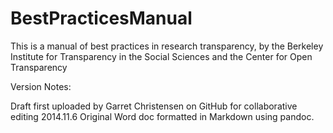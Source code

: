 BestPracticesManual
===================

This is a manual of best practices in research transparency, by the Berkeley Institute for Transparency in the Social Sciences and the Center for Open Transparency

Version Notes:

Draft first uploaded by Garret Christensen on GitHub for collaborative editing 2014.11.6
Original Word doc formatted in Markdown using pandoc.


